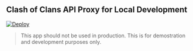 ## Clash of Clans API Proxy for Local Development

[![Deploy](https://www.herokucdn.com/deploy/button.svg)](https://heroku.com/deploy?template=https://github.com/clashperk/clash-api-tools)

> This app should not be used in production. This is for demostration and development purposes only.
